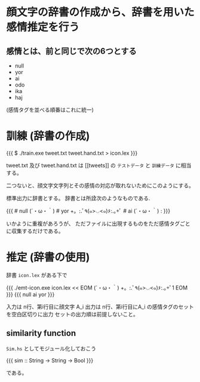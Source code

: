 # 顔文字の辞書の作成から、辞書を用いた感情推定を行う

## 感情とは、前と同じで次の6つとする

- null
- yor
- ai
- odo
- ika
- haj

(感情タグを並べる順番はこれに統一)

# 訓練 (辞書の作成)

{{{
$ ./train.exe tweet.txt tweet.hand.txt > icon.lex
}}}

tweet.txt 及び tweet.hand.txt は [[tweets]] の
`テストデータ` と `訓練データ` に相当する。

二つないと、顔文字文字列とその感情の対応が取れないためにこのようにする。

標準出力に辞書とする。
辞書とは所詮次のようなものである.

{{{
    # null
    (´・ω・｀)
    # yor
    +。:.ﾟ٩(๑>◡<๑)۶:.｡+ﾟ
    # ai
    (´・ω・｀)
        :
}}}

いかように重複があろうが、
ただファイルに出現するものをただ感情タグごとに収集するだけである。

# 推定 (辞書の使用)

辞書 `icon.lex` がある下で

{{{
    ./emt-icon.exe icon.lex << EOM
    (´・ω・｀)
    +。:.ﾟ٩(๑>◡<๑)۶:.｡+ﾟ1
    EOM
}}}
{{{
    null ai
    yor
}}}

入力は n行、第i行目に顔文字 A_i
出力は n行、第i行目にA_i の感情タグのセットを空白区切りに出力
セットの出力順は前提しないこと。

## similarity function

`Sim.hs` としてモジュール化しておこう

{{{
  sim :: String -> String -> Bool
}}}

である。

